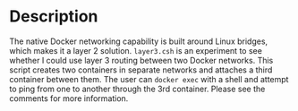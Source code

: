 # Description

The native Docker networking capability is built around Linux bridges, which
makes it a layer 2 solution.  `layer3.csh` is an experiment to see whether I
could use layer 3 routing between two Docker networks.  This script creates two
containers in separate networks and attaches a third container between them.
The user can `docker exec` with a shell and attempt to ping from one to another
through the 3rd container.  Please see the comments for more information.
